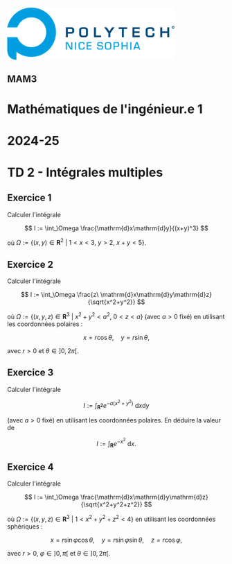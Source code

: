 ![PNS](https://raw.githubusercontent.com/pns-mam/mi1/master/logo-pns.png)

## MAM3

# Mathématiques de l'ingénieur.e 1
# 2024-25
# TD 2 - Intégrales multiples

## Exercice 1
Calculer l'intégrale

$$
  I := \int_\Omega \frac{\mathrm{d}x\mathrm{d}y}{(x+y)^3}
$$

où $\Omega := \lbrace (x,y) \in \mathbf{R}^2\ |\ 1 < x < 3,\ y > 2,\ x+y < 5 \rbrace$.

## Exercice 2
Calculer l'intégrale

$$
  I := \int_\Omega \frac{z\ \mathrm{d}x\mathrm{d}y\mathrm{d}z}{\sqrt{x^2+y^2}}
$$

où $\Omega := \lbrace (x,y,z) \in \mathbf{R}^3\ |\ x^2+y^2 < a^2,\ 0 < z < a \rbrace$ (avec $a > 0$ fixé) en utilisant les coordonnées polaires :

$$
  x = r\cos\theta,\quad
  y = r\sin\theta,
$$

avec $r > 0$ et $\theta \in ]0,2\pi[$. 

## Exercice 3
Calculer l'intégrale

$$
  I := \int_{\mathbf{R^2}} e^{-a(x^2+y^2)}\ \mathrm{d}x\mathrm{d}y
$$

(avec $a > 0$ fixé) en utilisant les coordonnées polaires. En déduire la valeur de

$$
  I := \int_{\mathbf{R}} e^{-x^2}\ \mathrm{d}x.
$$

## Exercice 4
Calculer l'intégrale

$$
  I := \int_\Omega \frac{\mathrm{d}x\mathrm{d}y\mathrm{d}z}{\sqrt{x^2+y^2+z^2}}
$$

où $\Omega := \lbrace (x,y,z) \in \mathbf{R}^3\ |\ 1 < x^2+y^2+z^2 < 4 \rbrace$
en utilisant les coordonnées sphériques :

$$
  x = r\sin\varphi\cos\theta,\quad
  y = r\sin\varphi\sin\theta,\quad
  z = r\cos\varphi,
$$

avec $r > 0$, $\varphi \in ]0,\pi[$ et $\theta \in ]0,2\pi[$.

